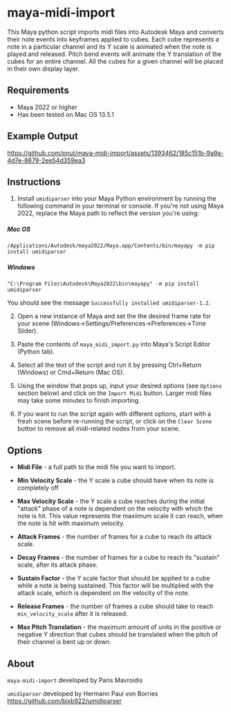 # maya-midi-import
This Maya python script imports midi files into Autodesk Maya and converts their note events into keyframes applied to cubes. Each cube represents a note in a particular channel and its Y scale is animated when the note is played and released. Pitch bend events will animate the Y translation of the cubes for an entire channel. All the cubes for a given channel will be placed in their own display layer.
## Requirements
* Maya 2022 or higher
* Has been tested on Mac OS 13.5.1
## Example Output
https://github.com/pnut/maya-midi-import/assets/1393462/185c151b-9a9a-4d7e-8679-2ee54d359ea3
## Instructions
1. Install `umidiparser` into your Maya Python environment by running the following command in your terminal or console. If you're not using Maya 2022, replace the Maya path to reflect the version you're using:
##### Mac OS
```
/Applications/Autodesk/maya2022/Maya.app/Contents/bin/mayapy -m pip install umidiparser
```
##### Windows
```
"C:\Program Files\Autodesk\Maya2022\bin\mayapy" -m pip install umidiparser
```
You should see the message `Successfully installed umidiparser-1.2`.

2. Open a new instance of Maya and set the the desired frame rate for your scene (Windows->Settings/Preferences->Preferences->Time Slider).

3. Paste the contents of `maya_midi_import.py` into Maya's Script Editor (Python tab).

4. Select all the text of the script and run it by pressing Ctrl+Return (Windows) or Cmd+Return (Mac OS).

5. Using the window that pops up, input your desired options (see `Options` section below) and click on the `Import Midi` button. Larger midi files may take some minutes to finish importing.

6. If you want to run the script again with different options, start with a fresh scene before re-running the script, or click on the `Clear Scene` button to remove all midi-related nodes from your scene.

## Options
* <b>Midi File</b> - a full path to the midi file you want to import.

* <b>Min Velocity Scale</b> - the Y scale a cube should have when its note is completely off

* <b>Max Velocity Scale</b> - the Y scale a cube reaches during the initial "attack" phase of a note is dependent on the velocity with which the note is hit. This value represents the maxiimum scale it can reach, when the note is hit with maximum velocity.

* <b>Attack Frames</b> - the number of frames for a cube to reach its attack scale.

* <b>Decay Frames</b> - the number of frames for a cube to reach its "sustain" scale, after its attack phase.

* <b>Sustain Factor</b> - the Y scale factor that should be applied to a cube while a note is being sustained. This factor will be multiplied with the attack scale, which is dependent on the velocity of the note.

* <b>Release Frames</b> - the number of frames a cube should take to reach `min_velocity_scale` after it is released.

* <b>Max Pitch Translation</b> - the maximum amount of units in the positive or negative Y direction that cubes should be translated when the pitch of their channel is bent up or down.

## About
`maya-midi-import` developed by Paris Mavroidis

`umidiparser` developed by Hermann Paul von Borries https://github.com/bixb922/umidiparser